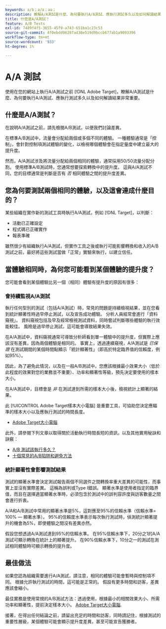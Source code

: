 ```yaml
---
keywords: a/b；a/a；aa；
description: 瞭解A/A測試是什麼、為何要執行A/A測試、應執行測試多久以及如何解讀結果。
title: 什麼是A/A測試？
feature: A/B Tests
exl-id: 7489f4f5-3655-45f9-a743-651ba1c23c53
source-git-commit: 4f0ebdd06287a438e519d9bccb677ab1a9093396
workflow-type: tm+mt
source-wordcount: '933'
ht-degree: 1%

---
```


# A/A 測試

使用在您的網站上執行A/A測試之前 [!DNL Adobe Target]，瞭解A/A測試是什麼、為何要執行A/A測試、應執行測試多久以及如何解讀結果非常重要。

## 什麼是A/A測試？

在說明A/A測試之前，請先檢閱A/B測試，以便我們討論差異。

在標準A/B測試中，流量會分配給兩個或多個不同的體驗。 一種體驗通常是「控制」，會針對控制項測試體驗的變化，以檢視哪個體驗會在指定量度中建立最大的提升度。

然而，A/A測試涉及將流量分配給兩個相同的體驗，通常採用50/50流量分配分割。 使用標準A/B測試時，您通常想要探索轉換中的提升度。 這與A/A測試不同，您的目標通常是判斷是否有 *否* 相同體驗之間的提升度差異。

## 您為何要測試兩個相同的體驗，以及這會達成什麼目的？

某些組織在實作新的測試工具時執行A/A測試，例如 [!DNL Target]，以判斷：

* 活動已正確設定
* 程式碼已正確實作
* 報表準確

雖然很少有組織執行A/A測試，但實作工具之後或執行可能影響轉換和收入的A/B測試之前，最好將這些測試當做「正常」實驗來執行，以建立信任。

## 當體驗相同時，為何您可能看到某個體驗的提升度？

您可能會看到某個體驗比另一個（相同）體驗有提升度的原因有很多：

### 會持續監視A/A測試

執行任何型別的測試（包括A/A測試）時，常見的問題是持續檢視結果，並在您看到統計顯著性時過早停止測試，以及宣告成功體驗。 分析人員經常會進行「資料窺視」。 資料窺視包括及早及經常檢視測試資料，同時嘗試判斷哪些體驗的執行效能較佳。 風險是過早停止測試，這可能會導致結果失效。

在A/A測試中，資料窺視通常可導致分析師看到單一體驗中的提升度，但實際上應該沒有差異，因為兩個體驗是相同的。 事實上，透過連續窺視，A/A測試是 *已保證* 在測試期間的某個時間點顯示「統計顯著性」（即高於特定臨界值的信賴度，例如95%）。

因此，為了避免此情況，以及在一般A/B測試中，您應該根據最小效果大小（低於此程度的效果對您的業務並不重要）、功率和顯著性等級，預先決定要使用的樣本大小。

在A/A測試中，目標會是 *非* 在測試達到所需的樣本大小後，檢視統計上顯著的結果。

此 [!UICONTROL Adobe Target樣本大小電腦] 是重要工具，可協助您決定應瞄準的樣本大小以及應執行測試的時間長度。

* [Adobe Target大小電腦](/help/main/c-activities/t-test-ab/sample-size-determination.md#section_6B8725BD704C4AFE939EF2A6B6E834E6)

此外，請參閱下列文章以取得關於活動執行時間長短的資訊，以及其他實用秘訣和訣竅：

* [A/B 測試該執行多久？](/help/main/c-activities/t-test-ab/sample-size-determination.md)
* [十個常見的A/B陷阱和避免方法](/help/main/c-activities/t-test-ab/common-ab-testing-pitfalls.md)

### 統計顯著性會影響測試結果

測試的顯著水準會決定測試報告兩個不同選件之間轉換率重大差異的可能性，而事實上並沒有實際差異。 這稱為誤判或Type I錯誤。 顯著水準是使用者指定的臨界值，而且在選擇適當顯著水準時，必須包含於測試中的誤判容許度與訪客數量之間會進行折衷。

A/A和A/B測試中常用的顯著水準是5%，這對應至95%的信賴水準（信賴水準= 100% — 顯著水準）。 95%的信賴度水準表示每次執行測試時，偵測統計顯著提升的機會為5%，即使體驗之間沒有差異亦然。

假設您想透過A/A測試達到95%的信賴水準。 在95%信賴水準下，20分之1的A/A測試可顯示轉換在統計上的顯著提升。 在90%信賴水準下，10分之一的測試在測試相同體驗時可顯示轉換的提升度。

## 最佳做法

如果您認為組織需要進行A/A測試，請注意，相同的體驗可能會暫時與控制項不同。 根據允許執行測試的時間，這可能是正常的。 假設有更多時間和訪客，差異應該會縮小。

最佳實務是使用常規的A/B測試方法：透過使用，根據最小的相關效果大小、所需功率和顯著性，提前決定樣本大小。 [Adobe Target大小電腦](/help/main/c-activities/t-test-ab/sample-size-determination.md#section_6B8725BD704C4AFE939EF2A6B6E834E6).

接著，在得出任何結論之前，請留出充足的時間和訪客，同時請記住，根據測試的重要性層級，某個體驗可能會顯示提升度差異，甚至可能宣告獲勝者。
